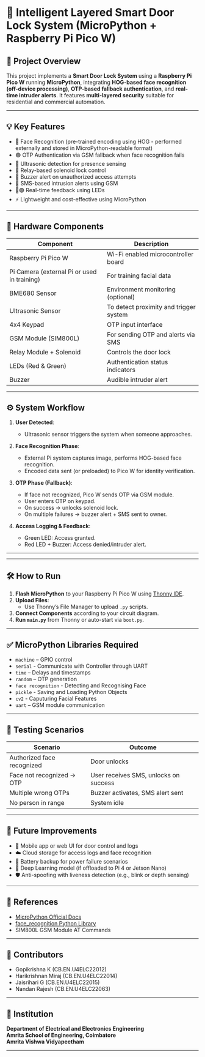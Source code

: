 # 🔐 Intelligent Layered Smart Door Lock System (MicroPython + Raspberry Pi Pico W)

## 📌 Project Overview

This project implements a **Smart Door Lock System** using a **Raspberry Pi Pico W** running **MicroPython**, integrating **HOG-based face recognition (off-device processing)**, **OTP-based fallback authentication**, and **real-time intruder alerts**. It features **multi-layered security** suitable for residential and commercial automation.

---

## 💡 Key Features

- 🎦 Face Recognition (pre-trained encoding using HOG - performed externally and stored in MicroPython-readable format)
- 🟢 OTP Authentication via GSM fallback when face recognition fails
- 📏 Ultrasonic detection for presence sensing
- 🔐 Relay-based solenoid lock control
- 🚨 Buzzer alert on unauthorized access attempts
- 📲 SMS-based intrusion alerts using GSM
- 🔴🟢 Real-time feedback using LEDs
- ⚡ Lightweight and cost-effective using MicroPython

---

## 🧰 Hardware Components

| Component         | Description                              |
|-------------------|------------------------------------------|
| Raspberry Pi Pico W | Wi-Fi enabled microcontroller board    |
| Pi Camera (external Pi or used in training) | For training facial data |
| BME680 Sensor     | Environment monitoring (optional)        |
| Ultrasonic Sensor | To detect proximity and trigger system   |
| 4x4 Keypad        | OTP input interface                      |
| GSM Module (SIM800L) | For sending OTP and alerts via SMS    |
| Relay Module + Solenoid | Controls the door lock              |
| LEDs (Red & Green)| Authentication status indicators         |
| Buzzer            | Audible intruder alert                   |

---

## ⚙️ System Workflow

1. **User Detected**:
   - Ultrasonic sensor triggers the system when someone approaches.

2. **Face Recognition Phase**:
   - External Pi system captures image, performs HOG-based face recognition.
   - Encoded data sent (or preloaded) to Pico W for identity verification.

3. **OTP Phase (Fallback)**:
   - If face not recognized, Pico W sends OTP via GSM module.
   - User enters OTP on keypad.
   - On success → unlocks solenoid lock.  
   - On multiple failures → buzzer alert + SMS sent to owner.

4. **Access Logging & Feedback**:
   - Green LED: Access granted.
   - Red LED + Buzzer: Access denied/intruder alert.

---

---

## 🛠️ How to Run

1. **Flash MicroPython** to your Raspberry Pi Pico W using [Thonny IDE](https://thonny.org/).
2. **Upload Files**:
   - Use Thonny’s File Manager to upload `.py` scripts.
3. **Connect Components** according to your circuit diagram.
4. **Run `main.py`** from Thonny or auto-start via `boot.py`.

---

## ✅ MicroPython Libraries Required

- `machine` – GPIO control
- `serial` - Communicate with Controller through UART
- `time` – Delays and timestamps  
- `random` – OTP generation  
- `face recognition` - Detecting and Recognising Face
- `pickle` - Saving and Loading Python Objects
- `cv2` - Caputuring Facial Features
- `uart` – GSM module communication  

---

## 🧪 Testing Scenarios

| Scenario                        | Outcome                          |
|---------------------------------|----------------------------------|
| Authorized face recognized      | Door unlocks                     |
| Face not recognized → OTP       | User receives SMS, unlocks on success |
| Multiple wrong OTPs             | Buzzer activates, SMS alert sent |
| No person in range              | System idle                      |

---

## 🔮 Future Improvements

- 📱 Mobile app or web UI for door control and logs
- ☁️ Cloud storage for access logs and face recognition
- 🔋 Battery backup for power failure scenarios
- 🤖 Deep Learning model (if offloaded to Pi 4 or Jetson Nano)
- 🛡️ Anti-spoofing with liveness detection (e.g., blink or depth sensing)

---

## 📜 References

- [MicroPython Official Docs](https://docs.micropython.org/)
- [face_recognition Python Library](https://github.com/ageitgey/face_recognition)
- SIM800L GSM Module AT Commands

---

## 👥 Contributors

- Gopikrishna K (CB.EN.U4ELC22012)  
- Harikrishnan Miraj (CB.EN.U4ELC22014)  
- Jaisrihari G (CB.EN.U4ELC22015)  
- Nandan Rajesh (CB.EN.U4ELC22063)  

---

## 🏫 Institution

**Department of Electrical and Electronics Engineering**  
**Amrita School of Engineering, Coimbatore**  
**Amrita Vishwa Vidyapeetham**

---



